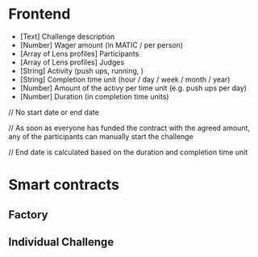 # Frontend

-   [Text] Challenge description
-   [Number] Wager amount (in MATIC / per person)
-   [Array of Lens profiles] Participants
-   [Array of Lens profiles] Judges
-   [String] Activity (push ups, running, )
-   [String] Completion time unit (hour / day / week / month / year)
-   [Number] Amount of the activy per time unit (e.g. push ups per day)
-   [Number] Duration (in completion time units)

// No start date or end date

// As soon as everyone has funded the contract with the agreed amount, any of the participants can manually start the challenge

// End date is calculated based on the duration and completion time unit

# Smart contracts

## Factory

## Individual Challenge
